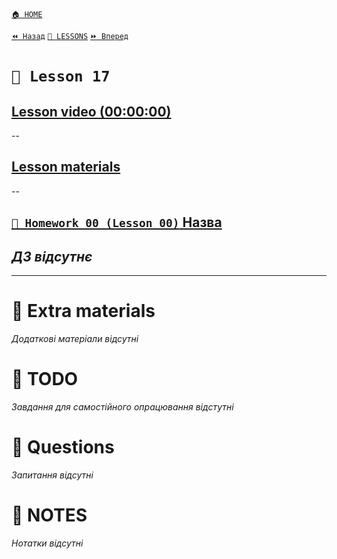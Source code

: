 [`🏠 HOME`](../../../README.md)  

[`⏪ Назад`](../16/README.md)  [`📗 LESSONS`](../../README.md)  [`⏩ Вперед`](../18/README.md)  

# `📗 Lesson 17`

## [Lesson video (00:00:00)]()

--

## [Lesson materials]()

--

## [`📕 Homework 00 (Lesson 00)` Назва]()  
*ДЗ відсутнє*
--

---

# 📘 Extra materials

*Додаткові матеріали відсутні*

# 📘 TODO
*Завдання для самостійного опрацювання відстутні*

# 📘 Questions
*Запитання відсутні*

# 📘 NOTES
*Нотатки відсутні*